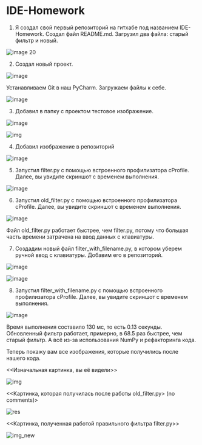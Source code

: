 # IDE-Homework

1) Я создал свой первый репозиторий на гитхабе под названием IDE-Homework. Создал файл README.md. Загрузил два файла: старый фильтр и новый.

 ![image 20](https://user-images.githubusercontent.com/94371922/142839076-6c3049e4-3064-483c-a935-79df5ce2b6d6.png)

2) Создал новый проект. 

![image](https://user-images.githubusercontent.com/94371922/142839547-278f1e3e-0c82-4d68-888b-1e1dd1adb892.png)

Устанавливаем Git в наш PyCharm. Загружаем файлы к себе.

![image](https://user-images.githubusercontent.com/94371922/142841658-a1488ec0-0606-40b1-93ef-8de65170b665.png)

3) Добавил в папку с проектом тестовое изображение.

![image](https://user-images.githubusercontent.com/94371922/142842109-030c3d3e-32b0-4f45-911c-55a05871c2e7.png)

![img](https://user-images.githubusercontent.com/94371922/142842166-bedb1e5e-666e-439a-ab1b-979f7049a976.jpg)

4) Добавил изображение в репозиторий 

![image](https://user-images.githubusercontent.com/94371922/142851983-16c0b483-e5e5-4ce6-a1b3-f531839429d0.png)

5) Запустил filter.py с помощью встроенного профилизатора cProfile. Далее, вы увидите скриншот с временем выполнения.

![image](https://user-images.githubusercontent.com/94371922/142861478-c5a31765-0826-42cf-9299-f7b41090dc0e.png)

6) Запустил old_filter.py с помощью встроенного профилизатора cProfile. Далее, вы увидите скриншот с временем выполнения.

![image](https://user-images.githubusercontent.com/94371922/142862380-a146f8b0-8b84-4440-bfc2-fecb351b5726.png)

Файл old_filter.py работает быстрее, чем filter.py, потому что большая часть времени затрачена на ввод данных с клавиатуры.

7) Создадим новый файл filter_with_filename.py, в котором уберем ручной ввод с клавиатуры. Добавим его в репозиторий.

![image](https://user-images.githubusercontent.com/94371922/142863278-1c001159-9425-48a0-9eb4-878cbdacb896.png)

![image](https://user-images.githubusercontent.com/94371922/142863344-0c083ef7-ea0d-4523-aec1-9221f7e9961c.png)

8) Запустил filter_with_filename.py с помощью встроенного профилизатора cProfile. Далее, вы увидите скриншот с временем выполнения.

![image](https://user-images.githubusercontent.com/94371922/142863528-ede1210e-7246-4375-8160-2420faa8d424.png)

Время выполнения составило 130 мс, то есть 0.13 секунды.
Обновленный фильтр работает, примерно, в 68.5 раз быстрее, чем старый фильтр. А всё из-за использования NumPy и рефакторинга кода.

Теперь покажу вам все изображения, которые получились после нашего кода.

<<Изначальная картинка, вы её видели>>

![img](https://user-images.githubusercontent.com/94371922/142864431-04891baa-bb03-4da1-bd55-bf4cd2dba35c.jpg)

<<Картинка, которая получилась после работы old_filter.py> (no comments)>

![res](https://user-images.githubusercontent.com/94371922/142864523-8aebbb49-9783-4a46-87aa-7b440b02c414.jpg)

<<Картинка, полученная работой правильного фильтра filter.py>>

![img_new](https://user-images.githubusercontent.com/94371922/142864606-64dc3bee-74c1-431c-9747-8f5faf814132.jpg)




